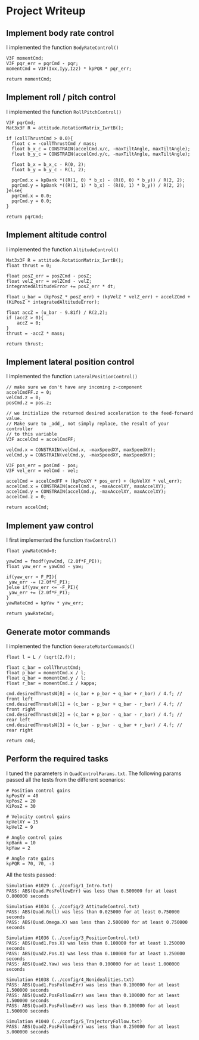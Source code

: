 # Project Writeup #

## Implement body rate control ##

I implemented the function `BodyRateControl()`
```
V3F momentCmd;
V3F pqr_err = pqrCmd - pqr;
momentCmd = V3F(Ixx,Iyy,Izz) * kpPQR * pqr_err;

return momentCmd;
```

## Implement roll / pitch control ##

I implemented the function `RollPitchControl()`
```
V3F pqrCmd;
Mat3x3F R = attitude.RotationMatrix_IwrtB();

if (collThrustCmd > 0.0){
  float c = -collThrustCmd / mass;
  float b_x_c = CONSTRAIN(accelCmd.x/c, -maxTiltAngle, maxTiltAngle);
  float b_y_c = CONSTRAIN(accelCmd.y/c, -maxTiltAngle, maxTiltAngle);
  
  float b_x = b_x_c - R(0, 2);
  float b_y = b_y_c - R(1, 2);

  pqrCmd.x = kpBank *((R(1, 0) * b_x) - (R(0, 0) * b_y)) / R(2, 2);
  pqrCmd.y = kpBank *((R(1, 1) * b_x) - (R(0, 1) * b_y)) / R(2, 2);
}else{
  pqrCmd.x = 0.0;
  pqrCmd.y = 0.0;
}

return pqrCmd;
```

## Implement altitude control ##

I implemented the function `AltitudeControl()`
```
Mat3x3F R = attitude.RotationMatrix_IwrtB();
float thrust = 0;

float posZ_err = posZCmd - posZ;
float velZ_err = velZCmd - velZ;
integratedAltitudeError += posZ_err * dt;

float u_bar = (kpPosZ * posZ_err) + (kpVelZ * velZ_err) + accelZCmd + (KiPosZ * integratedAltitudeError);

float accZ = (u_bar - 9.81f) / R(2,2);
if (accZ > 0){
    accZ = 0;
}
thrust = -accZ * mass;

return thrust;
```

## Implement lateral position control ##

I implemented the function `LateralPositionControl()`
```
// make sure we don't have any incoming z-component
accelCmdFF.z = 0;
velCmd.z = 0;
posCmd.z = pos.z;

// we initialize the returned desired acceleration to the feed-forward value.
// Make sure to _add_, not simply replace, the result of your controller
// to this variable
V3F accelCmd = accelCmdFF;

velCmd.x = CONSTRAIN(velCmd.x, -maxSpeedXY, maxSpeedXY);
velCmd.y = CONSTRAIN(velCmd.y, -maxSpeedXY, maxSpeedXY);

V3F pos_err = posCmd - pos;
V3F vel_err = velCmd - vel;

accelCmd = accelCmdFF + (kpPosXY * pos_err) + (kpVelXY * vel_err); 
accelCmd.x = CONSTRAIN(accelCmd.x, -maxAccelXY, maxAccelXY);
accelCmd.y = CONSTRAIN(accelCmd.y, -maxAccelXY, maxAccelXY);
accelCmd.z = 0;

return accelCmd;
```

## Implement yaw control ##

I first implemented the function `YawControl()`
```
float yawRateCmd=0;

yawCmd = fmodf(yawCmd, (2.0f*F_PI));
float yaw_err = yawCmd - yaw;

if(yaw_err > F_PI){
 yaw_err -= (2.0f*F_PI);
}else if(yaw_err <= -F_PI){
 yaw_err += (2.0f*F_PI);
}
yawRateCmd = kpYaw * yaw_err;

return yawRateCmd;
```

## Generate motor commands ##

I implemented the function `GenerateMotorCommands()`
```
float l = L / (sqrt(2.f));

float c_bar = collThrustCmd;
float p_bar = momentCmd.x / l;
float q_bar = momentCmd.y / l;
float r_bar = momentCmd.z / kappa;

cmd.desiredThrustsN[0] = (c_bar + p_bar + q_bar + r_bar) / 4.f; // front left
cmd.desiredThrustsN[1] = (c_bar - p_bar + q_bar - r_bar) / 4.f; // front right
cmd.desiredThrustsN[2] = (c_bar + p_bar - q_bar - r_bar) / 4.f; // rear left
cmd.desiredThrustsN[3] = (c_bar - p_bar - q_bar + r_bar) / 4.f; // rear right

return cmd;
```

## Perform the required tasks ##

I tuned the parameters in `QuadControlParams.txt`. The following params passed all the tests from the different scenarios:
```
# Position control gains
kpPosXY = 40 
kpPosZ = 20  
KiPosZ = 30 

# Velocity control gains
kpVelXY = 15 
kpVelZ = 9  

# Angle control gains
kpBank = 10
kpYaw = 2 

# Angle rate gains
kpPQR = 70, 70, -3
```

All the tests passed:
```
Simulation #1029 (../config/1_Intro.txt)
PASS: ABS(Quad.PosFollowErr) was less than 0.500000 for at least 0.800000 seconds

Simulation #1034 (../config/2_AttitudeControl.txt)
PASS: ABS(Quad.Roll) was less than 0.025000 for at least 0.750000 seconds
PASS: ABS(Quad.Omega.X) was less than 2.500000 for at least 0.750000 seconds

Simulation #1036 (../config/3_PositionControl.txt)
PASS: ABS(Quad1.Pos.X) was less than 0.100000 for at least 1.250000 seconds
PASS: ABS(Quad2.Pos.X) was less than 0.100000 for at least 1.250000 seconds
PASS: ABS(Quad2.Yaw) was less than 0.100000 for at least 1.000000 seconds

Simulation #1038 (../config/4_Nonidealities.txt)
PASS: ABS(Quad1.PosFollowErr) was less than 0.100000 for at least 1.500000 seconds
PASS: ABS(Quad2.PosFollowErr) was less than 0.100000 for at least 1.500000 seconds
PASS: ABS(Quad3.PosFollowErr) was less than 0.100000 for at least 1.500000 seconds

Simulation #1040 (../config/5_TrajectoryFollow.txt)
PASS: ABS(Quad2.PosFollowErr) was less than 0.250000 for at least 3.000000 seconds
```